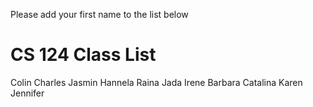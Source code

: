 Please add your first name to the list below

# CS 124 Class List
Colin
Charles
Jasmin
Hannela
Raina
Jada
Irene
Barbara
Catalina
Karen
Jennifer
